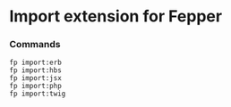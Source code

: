 # Import extension for Fepper

### Commands

```shell
fp import:erb
fp import:hbs
fp import:jsx
fp import:php
fp import:twig
```
